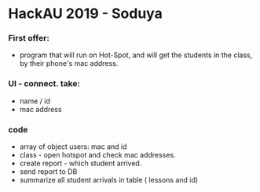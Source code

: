 # HackAU 2019 - Soduya
### First offer:
* program that will run on Hot-Spot, and will get the students in the class, by their phone's mac address. 
### UI - connect. take: 
* name / id
* mac address
### code
* array of object users:  mac and id
* class - open hotspot and check mac addresses. 
* create report - which student arrived. 
* send report to DB
* summarize all student arrivals in table ( lessons and id)

